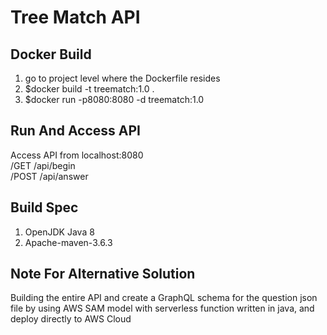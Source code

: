 # Tree Match API
## Docker Build 
1. go to project level where the Dockerfile resides 
2. $docker build -t treematch:1.0 .
3. $docker run -p8080:8080 -d treematch:1.0

## Run And Access API
Access API from localhost:8080 \
/GET /api/begin \
/POST /api/answer 

## Build Spec
1. OpenJDK Java 8
2. Apache-maven-3.6.3

## Note For Alternative Solution
Building the entire API and create a GraphQL schema for the question json file by using AWS SAM model with serverless function written in java, and deploy directly to AWS Cloud




